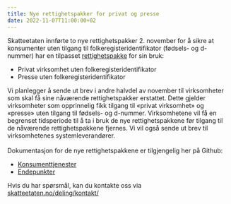 ```yaml
---
title: Nye rettighetspakker for privat og presse
date: 2022-11-07T11:00:00+02
---
```

Skatteetaten innførte to nye rettighetspakker 2. november for å sikre at konsumenter uten tilgang til folkeregisteridentifikator (fødsels- og d-nummer) har en tilpasset [rettighetspakke](https://www.skatteetaten.no/deling/folkeregisteret/intro/finne-data/) for sin bruk: 
* Privat virksomhet uten folkeregisteridentifikator
* Presse uten folkeregisteridentifikator 

Vi planlegger å sende ut brev i andre halvdel av november til virksomheter som skal få sine nåværende rettighetspakker erstattet. Dette gjelder virksomheter som opprinnelig fikk tilgang til «privat virksomhet» og «presse» uten tilgang til fødsels- og d-nummer. Virksomhetene vil få en begrenset tidsperiode til å ta i bruk de nye rettighetspakkene før tilgang til de nåværende rettighetspakkene fjernes. Vi vil også sende ut brev til virksomhetenes systemleverandører.<br/><br/>
Dokumentasjon for de nye rettighetspakkene er tilgjengelig her på Github:
* [Konsumenttjenester](https://skatteetaten.github.io/folkeregisteret-api-dokumentasjon/konsumenttjenester/)
* [Endepunkter](https://skatteetaten.github.io/folkeregisteret-api-dokumentasjon/endepunkter/)

Hvis du har spørsmål, kan du kontakte oss via [skatteetaten.no/deling/kontakt/](http://skatteetaten.no/deling/kontakt/)
